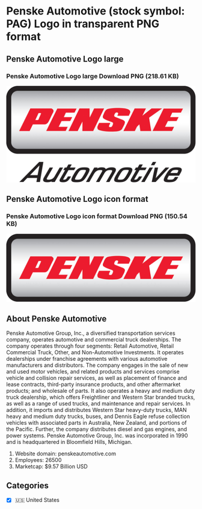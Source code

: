 # Penske Automotive (stock symbol: PAG) Logo in transparent PNG format

## Penske Automotive Logo large

### Penske Automotive Logo large Download PNG (218.61 KB)

![Penske Automotive Logo large Download PNG (218.61 KB)](/img/orig/PAG_BIG-a1bdd3fc.png)

## Penske Automotive Logo icon format

### Penske Automotive Logo icon format Download PNG (150.54 KB)

![Penske Automotive Logo icon format Download PNG (150.54 KB)](/img/orig/PAG-d831f8a5.png)

## About Penske Automotive

Penske Automotive Group, Inc., a diversified transportation services company, operates automotive and commercial truck dealerships. The company operates through four segments: Retail Automotive, Retail Commercial Truck, Other, and Non-Automotive Investments. It operates dealerships under franchise agreements with various automotive manufacturers and distributors. The company engages in the sale of new and used motor vehicles, and related products and services comprise vehicle and collision repair services, as well as placement of finance and lease contracts, third-party insurance products, and other aftermarket products; and wholesale of parts. It also operates a heavy and medium duty truck dealership, which offers Freightliner and Western Star branded trucks, as well as a range of used trucks, and maintenance and repair services. In addition, it imports and distributes Western Star heavy-duty trucks, MAN heavy and medium duty trucks, buses, and Dennis Eagle refuse collection vehicles with associated parts in Australia, New Zealand, and portions of the Pacific. Further, the company distributes diesel and gas engines, and power systems. Penske Automotive Group, Inc. was incorporated in 1990 and is headquartered in Bloomfield Hills, Michigan.

1. Website domain: penskeautomotive.com
2. Employees: 26500
3. Marketcap: $9.57 Billion USD


## Categories
- [x] 🇺🇸 United States

